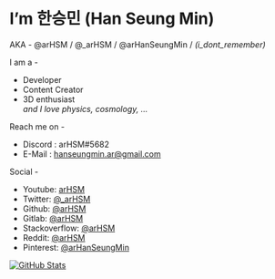 # I’m 한승민 (Han Seung Min) 
AKA - @arHSM / @_arHSM / @arHanSeungMin / *(i_dont_remember)*

I am a -
- Developer
- Content Creator
- 3D enthusiast\
*and I love physics, cosmology, ...*

Reach me on -
- Discord : arHSM#5682
- E-Mail : hanseungmin.ar@gmail.com

Social -
- Youtube: [arHSM](https://youtube.com/channel/UC62NRogy9qQz81vmCrU7U_A)
- Twitter: [@_arHSM](https://twitter.com/_arHSM)
- Github: [@arHSM](https://github.com/arHSM)
- Gitlab: [@arHSM](https://gitlab.com/arHSM)
- Stackoverflow: [@arHSM](https://stackoverflow.com/users/16848447/arhsm)
- Reddit: [@arHSM](https://reddit.com/u/arHSM)
- Pinterest: [@arHanSeungMin](https://pinterest.com/arHanSeungMin/)

[![GitHub Stats](https://github-readme-stats.vercel.app/api/?username=arHSM&count_private=true&theme=discord_old_blurple&showicons=true)]()
<!---
arHSM/arHSM is a ✨ special ✨ repository because its `README.md` (this file) appears on your GitHub profile.
You can click the Preview link to take a look at your changes.
--->
